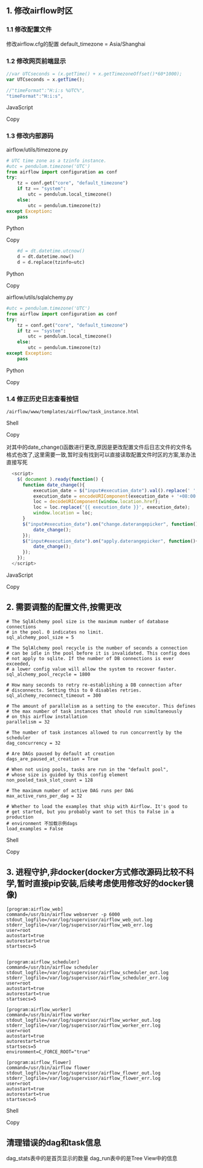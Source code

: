 ## 1. 修改airflow时区

### 1.1 修改配置文件

修改airflow.cfg的配置
default_timezone = Asia/Shanghai

### 1.2 修改网页前端显示

```javascript
//var UTCseconds = (x.getTime() + x.getTimezoneOffset()*60*1000); 
var UTCseconds = x.getTime();

//"timeFormat":"H:i:s %UTC%",
"timeFormat":"H:i:s",
```

JavaScript

Copy

### 1.3 修改内部源码

airflow/utils/timezone.py

```python
# UTC time zone as a tzinfo instance.
#utc = pendulum.timezone('UTC')
from airflow import configuration as conf
try:
    tz = conf.get("core", "default_timezone")
    if tz == "system":
        utc = pendulum.local_timezone()
    else:
        utc = pendulum.timezone(tz)
except Exception:
    pass
```

Python

Copy

```python
    #d = dt.datetime.utcnow()
    d = dt.datetime.now()
    d = d.replace(tzinfo=utc)
```

Python

Copy

airflow/utils/sqlalchemy.py

```python
#utc = pendulum.timezone('UTC')
from airflow import configuration as conf
try:
    tz = conf.get("core", "default_timezone")
    if tz == "system":
        utc = pendulum.local_timezone()
    else:
        utc = pendulum.timezone(tz)
except Exception:
    pass
```

Python

Copy

### 1.4 修正历史日志查看按钮

```shell
/airflow/www/templates/airflow/task_instance.html
```

Shell

Copy

对其中的date_change()函数进行更改,原因是更改配置文件后日志文件的文件名格式也改了,这里需要一致,暂时没有找到可以直接读取配置文件时区的方案,笨办法直接写死

```javascript
  <script>
    $( document ).ready(function() {
      function date_change(){
          execution_date = $("input#execution_date").val().replace(' ', 'T'); //新增
          execution_date = encodeURIComponent(execution_date + '+08:00'); //时区信息
          loc = decodeURIComponent(window.location.href);
          loc = loc.replace('{{ execution_date }}', execution_date);
          window.location = loc;
      }
      $("input#execution_date").on("change.daterangepicker", function(){
          date_change();
      });
      $("input#execution_date").on("apply.daterangepicker", function(){
          date_change();
      });
    });
  </script>
```

JavaScript

Copy

## 2. 需要调整的配置文件,按需更改

```shell
# The SqlAlchemy pool size is the maximum number of database connections
# in the pool. 0 indicates no limit.
sql_alchemy_pool_size = 5

# The SqlAlchemy pool recycle is the number of seconds a connection
# can be idle in the pool before it is invalidated. This config does
# not apply to sqlite. If the number of DB connections is ever exceeded,
# a lower config value will allow the system to recover faster.
sql_alchemy_pool_recycle = 1800

# How many seconds to retry re-establishing a DB connection after
# disconnects. Setting this to 0 disables retries.
sql_alchemy_reconnect_timeout = 300

# The amount of parallelism as a setting to the executor. This defines
# the max number of task instances that should run simultaneously
# on this airflow installation
parallelism = 32

# The number of task instances allowed to run concurrently by the scheduler
dag_concurrency = 32

# Are DAGs paused by default at creation
dags_are_paused_at_creation = True

# When not using pools, tasks are run in the "default pool",
# whose size is guided by this config element
non_pooled_task_slot_count = 128

# The maximum number of active DAG runs per DAG
max_active_runs_per_dag = 32

# Whether to load the examples that ship with Airflow. It's good to
# get started, but you probably want to set this to False in a production
# environment 不加载示例dags
load_examples = False
```

Shell

Copy

## 3. 进程守护,非docker(docker方式修改源码比较不科学,暂时直接pip安装,后续考虑使用修改好的docker镜像)

```shell
[program:airflow_web]
command=/usr/bin/airflow webserver -p 6000
stdout_logfile=/var/log/supervisor/airflow_web_out.log
stderr_logfile=/var/log/supervisor/airflow_web_err.log
user=root
autostart=true
autorestart=true
startsecs=5


[program:airflow_scheduler]
command=/usr/bin/airflow scheduler
stdout_logfile=/var/log/supervisor/airflow_scheduler_out.log
stderr_logfile=/var/log/supervisor/airflow_scheduler_err.log
user=root
autostart=true
autorestart=true
startsecs=5

[program:airflow_worker]
command=/usr/bin/airflow worker
stdout_logfile=/var/log/supervisor/airflow_worker_out.log
stderr_logfile=/var/log/supervisor/airflow_worker_err.log
user=root
autostart=true
autorestart=true
startsecs=5
environment=C_FORCE_ROOT="true"

[program:airflow_flower]
command=/usr/bin/airflow flower
stdout_logfile=/var/log/supervisor/airflow_flower_out.log
stderr_logfile=/var/log/supervisor/airflow_flower_err.log
user=root
autostart=true
autorestart=true
startsecs=5
```

Shell

Copy

## 清理错误的dag和task信息

dag_stats表中的是首页显示的数量
dag_run表中的是Tree View中的信息